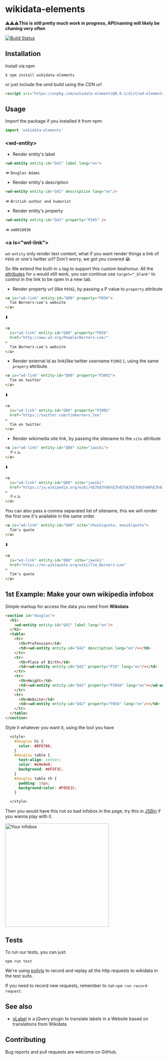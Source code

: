 # wikidata-elements

⚠️⚠️⚠️**This is still pretty much work in progress, API/naming will likely be chaning very often**

[![Build Status](https://travis-ci.org/lisongx/wikidata-elements.svg?branch=master)](https://travis-ci.org/lisongx/wikidata-elements)

## Installation

Install via npm

```
$ npm install wikidata-elements
```

or just include the umd build using the CDN url

```html
<script src="https://unpkg.com/wikidata-elements@0.0.1/dist/wd-elements.umd.js"></script>
```

## Usage

Import the package if you installed it from npm:

```javascript
import 'wikidata-elements'
```

###  \<wd-entity\>

* Render entity's label

```html
<wd-entity entity-id="Q42" label lang="en">
```

=>  ```Douglas Adams```

* Render entity's description

```html
<wd-entity entity-id="Q42" description lang="en"/>
```

=> ```British author and humorist```

* Render entity's property

```html
<wd-entity entity-id="Q42" property="P345" />
```
=>  ```nm0010930```

###  \<a is="wd-link"\>

`wd-entity` only render text content, what if you want render things a link of `P856` or one's twitter url? Don't worry, we got you covered 😀.

So We extend the built-in `a` tag to support this custom beahviour. All the [attributes](https://developer.mozilla.org/en-US/docs/Web/HTML/Element/a#Attributes) for `a` would still work, you can continue use `target="_blank"` to control in the link to be open in a new tab.


* Render property url (like `P856`), by passing a P value to `property` attribute

```html
<a is="wd-link" entity-id="Q80" property="P856">
  Tim Berners-Lee's website
</a>
```

:arrow_down:

```html
<a
  is="wd-link" entity-id="Q80" property="P856"
  href="http://www.w3.org/People/Berners-Lee/"
>
  Tim Berners-Lee's website
</a>
```

* Render external id as link(like twitter username `P2002` ), using the same `propery` attribute.

```html
<a is="wd-link" entity-id="Q80" property="P2002">
  Tim on twitter
</a>
```

:arrow_down:

```html
<a
  is="wd-link" entity-id="Q80" property="P2002"
  href="https://twitter.com/timberners_lee"
>
  Tim on twitter
</a>
```

* Render wikimedia site link, by passing the sitename to the `site` attribute

```html
<a is="wd-link" entity-id="Q80" site="jawiki">
  ティム
</a>
```
:arrow_down:

```html
<a
  is="wd-link" entity-id="Q80" site="jawiki"
  href="https://ja.wikipedia.org/wiki/%E3%83%86%E3%82%A3%E3%83%A0%E3%83%BB%E3%83%90%E3%83%BC%E3%83%8A%E3%83%BC%E3%82%BA%EF%BC%9D%E3%83%AA%E3%83%BC"
>
  ティム
</a>
```

You can also pass a comma separated list of sitename, this we will render the first one it's available in the same order.

```html
<a is="wd-link" entity-id="Q80" site="zhwikiquote, enwikiquote">
  Tim's quote
</a>
```
:arrow_down:

```html
<a
  is="wd-link" entity-id="Q80" site="jawiki"
  href="https://en.wikiquote.org/wiki/Tim_Berners-Lee"
>
  Tim's quote
</a>
```

## 1st Example: Make your own wikipedia infobox

Simple markup for access the data you need from **Wikidata**

```html
<section id="douglas">
  <h1>
    <wd-entity entity-id="Q42" label lang="en"/>
  </h1>
  <table>
    <tr>
      <th>Profession</td>
      <td><wd-entity entity-id="Q42" description lang="en"/></td>
    </tr>
    <tr>
      <th>Place of Birth</td>
      <td><wd-entity entity-id="Q42" property="P19" lang="en"/></td>
    </tr>
    <tr>
      <th>Height</td>
      <td><wd-entity entity-id="Q42" property="P2048" lang="en"></wd-entity>m</td>
    </tr>
    <tr>
      <th>Website</td>
      <td><wd-entity entity-id="Q42" property="P856" lang="en"/></td>
    </tr>
  </table>
</section>
```

Style it whatever you want it, using the tool you have

```css
  <style>
    #douglas h1 {
      color: #BF6766;
    }
    #douglas table {
      text-align: center;
      color: #e9e9e9;
      background: #AF5F3C;
    }
    #douglas table th {
      padding: 10px;
      background-color: #F05E1C;
    }

  </style>
```

Then you would have this not so bad infobox in the page, try this in [JSBin](https://jsbin.com/qejiwicuze/edit?html,output) if you wanna play with it.

<img width="331" alt="Your infobox" src="https://user-images.githubusercontent.com/349342/67250338-e35ce880-f462-11e9-9015-cc1e21f1a249.png">

## Tests

To run our tests, you can just:

```
npm run test
```

We're using [pollyjs](https://github.com/Netflix/pollyjs) to record and replay all the http requests to wikidata in the test suits.

If you need to record new requests, remember to run `npm run record-request`.

## See also

* [qLabel](https://googleknowledge.github.io/qlabel/) is a jQuery plugin to translate labels in a Website based on translations from Wikidata

## Contributing

Bug reports and pull requests are welcome on GitHub.
